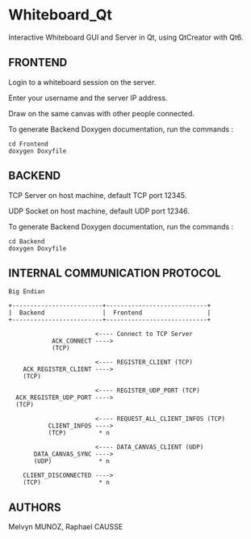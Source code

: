 # Whiteboard_Qt

Interactive Whiteboard GUI and Server in Qt, using QtCreator with Qt6.


## FRONTEND

Login to a whiteboard session on the server.

Enter your username and the server IP address.

Draw on the same canvas with other people connected.

To generate Backend Doxygen documentation, run the commands :
```
cd Frontend
doxygen Doxyfile
```

## BACKEND

TCP Server on host machine, default TCP port 12345.

UDP Socket on host machine, default UDP port 12346.

To generate Backend Doxygen documentation, run the commands :
```
cd Backend
doxygen Doxyfile
```


## INTERNAL COMMUNICATION PROTOCOL

```
Big Endian

+-------------------------+----------------------------+
|  Backend                |  Frontend                  |
+-------------------------+----------------------------+

                        <---- Connect to TCP Server
            ACK_CONNECT ---->
            (TCP)

                        <---- REGISTER_CLIENT (TCP)
    ACK_REGISTER_CLIENT ---->
    (TCP)

                        <---- REGISTER_UDP_PORT (TCP)
  ACK_REGISTER_UDP_PORT ---->
  (TCP)

                        <---- REQUEST_ALL_CLIENT_INFOS (TCP)
           CLIENT_INFOS ---->
           (TCP)         * n

                        <---- DATA_CANVAS_CLIENT (UDP)
       DATA_CANVAS_SYNC ---->
       (UDP)             * n

    CLIENT_DISCONNECTED ---->
    (TCP)                * n
```


## AUTHORS

Melvyn MUNOZ, Raphael CAUSSE